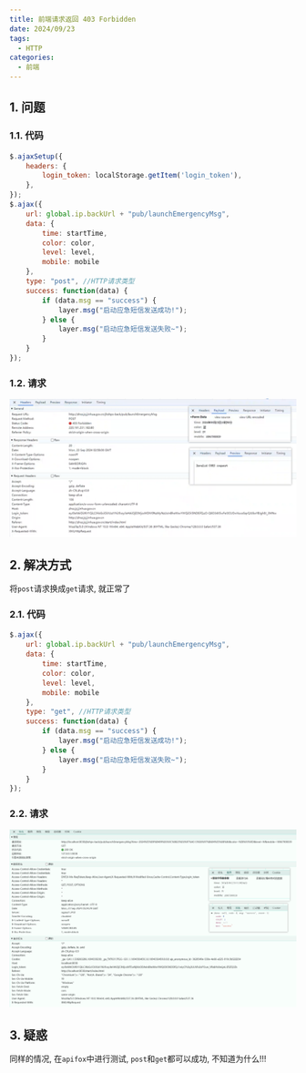```yaml
---
title: 前端请求返回 403 Forbidden
date: 2024/09/23
tags:
  - HTTP
categories:
  - 前端
---
```


## 1. 问题

### 1.1. 代码

```js
$.ajaxSetup({
    headers: {
        login_token: localStorage.getItem('login_token'),
    },
});
$.ajax({
    url: global.ip.backUrl + "pub/launchEmergencyMsg",
    data: {
        time: startTime,
        color: color,
        level: level,
        mobile: mobile
    },
    type: "post", //HTTP请求类型
    success: function(data) {
        if (data.msg == "success") {
            layer.msg("启动应急短信发送成功!");
        } else {
            layer.msg("启动应急短信发送失败~");
        }
    }
});
```

### 1.2. 请求

![alt text](./images/3/image1.png)

## 2. 解决方式

将`post`请求换成`get`请求, 就正常了

### 2.1. 代码

```js
$.ajax({
    url: global.ip.backUrl + "pub/launchEmergencyMsg",
    data: {
        time: startTime,
        color: color,
        level: level,
        mobile: mobile
    },
    type: "get", //HTTP请求类型
    success: function(data) {
        if (data.msg == "success") {
            layer.msg("启动应急短信发送成功!");
        } else {
            layer.msg("启动应急短信发送失败~");
        }
    }
});
```

### 2.2. 请求

![alt text](./images/3/image2.png)

## 3. 疑惑

同样的情况, 在`apifox`中进行测试, `post`和`get`都可以成功, 不知道为什么!!!
